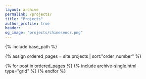 ```yaml
---
layout: archive
permalink: /projects/
title: "Projects"
author_profile: true
header:
og_image: "projects/chineseocr.png"
---
```



{% include base_path %}

{% assign ordered_pages = site.projects | sort:"order_number" %}

{% for post in ordered_pages %}
{% include archive-single.html type="grid" %}
{% endfor %}
